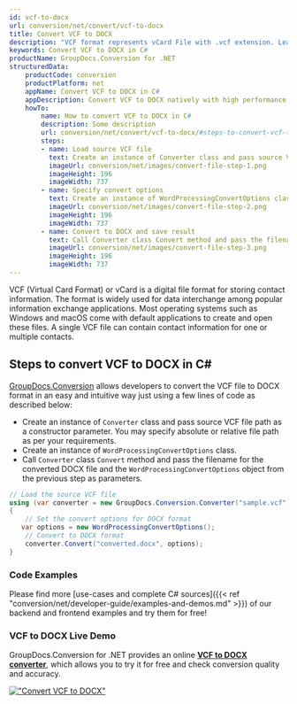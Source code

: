 ```yaml
---
id: vcf-to-docx
url: conversion/net/convert/vcf-to-docx
title: Convert VCF to DOCX
description: "VCF format represents vCard File with .vcf extension. Learn how to convert VCF to DOCX file programmatically in C# language using GroupDocs.Conversion for .NET library."
keywords: Convert VCF to DOCX in C#
productName: GroupDocs.Conversion for .NET
structuredData:
    productCode: conversion
    productPlatform: net
    appName: Convert VCF to DOCX in C#
    appDescription: Convert VCF to DOCX natively with high performance using C# language and server side GroupDocs.Conversion for .NET APIs, without the use of any software like Microsoft or Open Office.
    howTo:
        name: How to convert VCF to DOCX in C# 
        description: Some description
        url: conversion/net/convert/vcf-to-docx/#steps-to-convert-vcf-to-docx-in-c
        steps:
        - name: Load source VCF file 
          text: Create an instance of Converter class and pass source VCF file path as a constructor parameter. You may specify absolute or relative file path as per your requirements. 
          imageUrl: conversion/net/images/convert-file-step-1.png
          imageHeight: 196
          imageWidth: 737
        - name: Specify convert options 
          text: Create an instance of WordProcessingConvertOptions class.
          imageUrl: conversion/net/images/convert-file-step-2.png
          imageHeight: 196
          imageWidth: 737
        - name: Convert to DOCX and save result 
          text: Call Converter class Convert method and pass the filename for the converted HTML file and the WordProcessingConvertOptions object from the previous step as parameters.
          imageUrl: conversion/net/images/convert-file-step-3.png
          imageHeight: 196
          imageWidth: 737
---
```


VCF (Virtual Card Format) or vCard is a digital file format for storing contact information. The format is widely used for data interchange among popular information exchange applications. Most operating systems such as Windows and macOS come with default applications to create and open these files. A single VCF file can contain contact information for one or multiple contacts.

## Steps to convert VCF to DOCX in C#

[GroupDocs.Conversion](https://products.groupdocs.com/conversion/net) allows developers to convert the VCF file to DOCX format in an easy and intuitive way just using a few lines of code as described below:

* Create an instance of `Converter` class and pass source VCF file path as a constructor parameter. You may specify absolute or relative file path as per your requirements. 
* Create an instance of `WordProcessingConvertOptions` class.
* Call `Converter` class `Convert` method and pass the filename for the converted DOCX file and the `WordProcessingConvertOptions` object from the previous step as parameters.

```csharp
// Load the source VCF file
using (var converter = new GroupDocs.Conversion.Converter("sample.vcf"))
{
    // Set the convert options for DOCX format
   var options = new WordProcessingConvertOptions();
    // Convert to DOCX format
    converter.Convert("converted.docx", options);
}
```

### Code Examples

Please find more [use-cases and complete C# sources]({{< ref "conversion/net/developer-guide/examples-and-demos.md" >}}) of our backend and frontend examples and try them for free!

### VCF to DOCX Live Demo

GroupDocs.Conversion for .NET provides an online [**VCF to DOCX converter**](https://products.groupdocs.app/conversion/vcf-to-docx), which allows you to try it for free and check conversion quality and accuracy.

[!["Convert VCF to DOCX"](conversion/net/images/convert-to-docx/convert-vcf-to-docx.png)](https://products.groupdocs.app/conversion/vcf-to-docx)